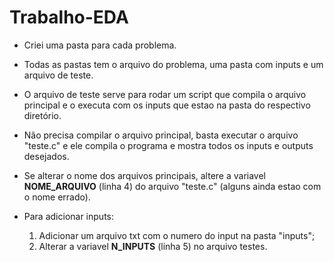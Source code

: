 # Trabalho-EDA

* Criei uma pasta para cada problema.

* Todas as pastas tem o arquivo do problema, uma pasta com inputs e um arquivo de teste.

* O arquivo de teste serve para rodar um script que compila o arquivo principal e o executa com os inputs   que estao na pasta do respectivo diretório.

* Não precisa compilar o arquivo principal, basta executar o arquivo "teste.c" e ele compila o programa e mostra todos os inputs e outputs desejados. 

* Se alterar o nome dos arquivos principais, altere a variavel **NOME_ARQUIVO** (linha 4) do arquivo "teste.c" (alguns ainda estao com o nome errado).

* Para adicionar inputs:
    1. Adicionar um arquivo txt com o numero do input na pasta "inputs";
    2. Alterar a variavel **N_INPUTS** (linha 5) no arquivo testes. 
